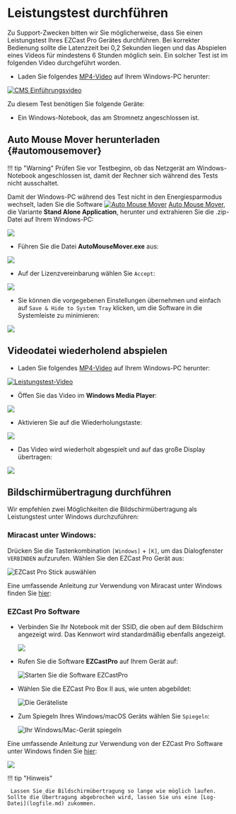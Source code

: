 # Leistungstest durchführen

Zu Support-Zwecken bitten wir Sie möglicherweise, dass Sie einen Leistungstest Ihres EZCast Pro Gerätes durchführen. Bei korrekter Bedienung sollte die Latenzzeit bei 0,2 Sekunden liegen und das Abspielen eines Videos für mindestens 6 Stunden möglich sein. Ein solcher Test ist im folgenden Video durchgeführt worden.

* Laden Sie folgendes [MP4-Video](https://assets.stueber.de/videos/qp.u01.latencetest.mp4) auf Ihrem Windows-PC herunter:

[![CMS Einführungsvideo](/assets/img/thumbnail.video.performancetest1.png)](https://assets.stueber.de/videos/qp.u01.latencetest.mp4)

Zu diesem Test benötigen Sie folgende Geräte:

* Ein Windows-Notebook, das am Stromnetz angeschlossen ist.

## Auto Mouse Mover herunterladen {#automousemover}

!!! tip "Warning" 
	Prüfen Sie vor Testbeginn, ob das Netzgerät am Windows-Notebook angeschlossen ist, damit der Rechner sich während des Tests nicht ausschaltet.

Damit der Windows-PC während des Test nicht in den Energiesparmodus wechselt, laden Sie die Software [![Auto Mouse Mover](/assets/img/automousemover.icon.png)](https://www.murgee.com/auto-mouse-mover/) [Auto Mouse Mover](https://www.murgee.com/auto-mouse-mover/), die Variante **Stand Alone Application**, herunter und extrahieren Sie die .zip-Datei auf Ihrem Windows-PC:

![](/assets/img/automousemover.extract.png)

* Führen Sie die Datei **AutoMouseMover.exe** aus:

![](/assets/img/AutoMouseMover.exe.png)

* Auf der Lizenzvereinbarung wählen Sie `Accept`:

![](/assets/img/automousemover.agreement.png)

* Sie können die vorgegebenen Einstellungen übernehmen und einfach auf `Save & Hide to System Tray` klicken, um die Software in die Systemleiste zu minimieren:

![](/assets/img/automousemove.settings.png)

## Videodatei wiederholend abspielen

* Laden Sie folgendes [MP4-Video](https://assets.stueber.de/videos/performancetest.mp4) auf Ihrem Windows-PC herunter:

[![Leistungstest-Video](/assets/img/thumbnail.video.performancetest2.png)](https://assets.stueber.de/videos/performancetest.mp4)

* Öffen Sie das Video im **Windows Media Player**: 

![](/assets/img/video.open.in.mediaplayer.png)

* Aktivieren Sie auf die Wiederholungstaste:

![](/assets/img/mediaplayer.repeat.png)

* Das Video wird wiederholt abgespielt und auf das große Display übertragen:

![](/assets/img/video.playing.png)

## Bildschirmübertragung durchführen

Wir empfehlen zwei Möglichkeiten die Bildschirmübertragung als Leistungstest unter Windows durchzuführen:

### Miracast unter Windows: 

Drücken Sie die Tastenkombination `[Windows]` + `[K]`, um das Dialogfenster `VERBINDEN` aufzurufen. Wählen Sie den EZCast Pro Gerät aus:

![EZCast Pro Stick auswählen](/assets/img/ProIIStick-Windows_Miracast_Select_Device.jpg)

Eine umfassende Anleitung zur Verwendung von Miracast unter Windows finden Sie [hier](miracast.md#miracast-auf-windows):

### EZCast Pro Software

* Verbinden Sie Ihr Notebook mit der SSID, die oben auf dem Bildschirm angezeigt wird. Das Kennwort wird standardmäßig ebenfalls angezeigt.

	![](/assets/img/proII.notebook.direct.connect.png)

* Rufen Sie die Software **EZCastPro** auf Ihrem Gerät auf:

    ![Starten Sie die Software EZCastPro](/assets/img/EZCastPro_Start_Software.png)

* Wählen Sie die EZCast Pro Box II aus, wie unten abgebildet:

    ![Die Geräteliste](/assets/img/mac-windows_device-list.png)

* Zum Spiegeln Ihres Windows/macOS Geräts wählen Sie `Spiegeln`:

    ![Ihr Windows/Mac-Gerät spiegeln](/assets/img/mac-windows_mirror.png)

Eine umfassende Anleitung zur Verwendung von der EZCast Pro Software unter Windows finden Sie [hier](quickstart.md#b-erweiterte-funktion-ezcast-pro-software):

![](/assets/img/QSG-TypeC.Windows.png)

!!! tip "Hinweis"

     Lassen Sie die Bildschirmübertragung so lange wie möglich laufen. Sollte die Übertragung abgebrochen wird, lassen Sie uns eine [Log-Datei](logfile.md) zukommen.